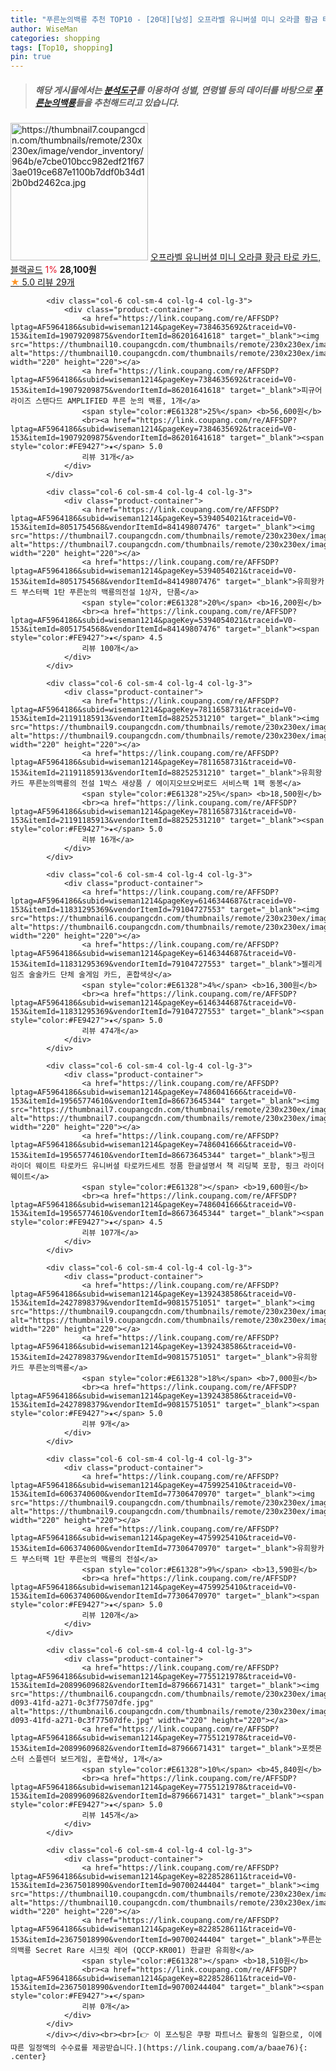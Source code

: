 ```yaml
---
title: "푸른눈의백룡 추천 TOP10 - [20대][남성] 오프라벨 유니버셜 미니 오라클 황금 타로 카드, 블랙골드"
author: WiseMan
categories: shopping
tags: [Top10, shopping]
pin: true
---
```


> ##### 해당 게시물에서는 [**분석도구**](https://itemscout.io/)를 이용하여 **성별**, **연령별** 등의 데이터를 바탕으로 [**푸른눈의백룡**](https://link.coupang.com/a/baae76)들을 추천해드리고 있습니다.
<div class="container"><div class="row">
            <div class="col-6 col-sm-4 col-lg-4 col-lg-3">
                <div class="product-container">
                    <a href="https://link.coupang.com/re/AFFSDP?lptag=AF5964186&subid=wiseman1214&pageKey=7920924987&traceid=V0-153&itemId=21760749368&vendorItemId=88809715633" target="_blank"><img src="https://thumbnail7.coupangcdn.com/thumbnails/remote/230x230ex/image/vendor_inventory/964b/e7cbe010bcc982edf21f673ae019ce687e1100b7ddf0b34d12b0bd2462ca.jpg" alt="https://thumbnail7.coupangcdn.com/thumbnails/remote/230x230ex/image/vendor_inventory/964b/e7cbe010bcc982edf21f673ae019ce687e1100b7ddf0b34d12b0bd2462ca.jpg" width="220" height="220"></a>
                    <a href="https://link.coupang.com/re/AFFSDP?lptag=AF5964186&subid=wiseman1214&pageKey=7920924987&traceid=V0-153&itemId=21760749368&vendorItemId=88809715633" target="_blank">오프라벨 유니버셜 미니 오라클 황금 타로 카드, 블랙골드</a>
                    <span style="color:#E61328">1%</span> <b>28,100원</b>
                    <br><a href="https://link.coupang.com/re/AFFSDP?lptag=AF5964186&subid=wiseman1214&pageKey=7920924987&traceid=V0-153&itemId=21760749368&vendorItemId=88809715633" target="_blank"><span style="color:#FE9427">★</span> 5.0
                    리뷰 29개</a>
                </div>
            </div>
            
            <div class="col-6 col-sm-4 col-lg-4 col-lg-3">
                <div class="product-container">
                    <a href="https://link.coupang.com/re/AFFSDP?lptag=AF5964186&subid=wiseman1214&pageKey=7384635692&traceid=V0-153&itemId=19079209875&vendorItemId=86201641618" target="_blank"><img src="https://thumbnail10.coupangcdn.com/thumbnails/remote/230x230ex/image/rs_quotation_api/rw9gqfpz/a56c4e4f74744a91bc025e4f54532dc5.jpg" alt="https://thumbnail10.coupangcdn.com/thumbnails/remote/230x230ex/image/rs_quotation_api/rw9gqfpz/a56c4e4f74744a91bc025e4f54532dc5.jpg" width="220" height="220"></a>
                    <a href="https://link.coupang.com/re/AFFSDP?lptag=AF5964186&subid=wiseman1214&pageKey=7384635692&traceid=V0-153&itemId=19079209875&vendorItemId=86201641618" target="_blank">피규어라이즈 스탠다드 AMPLIFIED 푸른 눈의 백룡, 1개</a>
                    <span style="color:#E61328">25%</span> <b>56,600원</b>
                    <br><a href="https://link.coupang.com/re/AFFSDP?lptag=AF5964186&subid=wiseman1214&pageKey=7384635692&traceid=V0-153&itemId=19079209875&vendorItemId=86201641618" target="_blank"><span style="color:#FE9427">★</span> 5.0
                    리뷰 31개</a>
                </div>
            </div>
            
            <div class="col-6 col-sm-4 col-lg-4 col-lg-3">
                <div class="product-container">
                    <a href="https://link.coupang.com/re/AFFSDP?lptag=AF5964186&subid=wiseman1214&pageKey=5394054021&traceid=V0-153&itemId=8051754568&vendorItemId=84149807476" target="_blank"><img src="https://thumbnail7.coupangcdn.com/thumbnails/remote/230x230ex/image/vendor_inventory/ec5d/e4f607002840d0441b9bfed614ea910f0ae9c5663b5912987e1e11d9484a.jpg" alt="https://thumbnail7.coupangcdn.com/thumbnails/remote/230x230ex/image/vendor_inventory/ec5d/e4f607002840d0441b9bfed614ea910f0ae9c5663b5912987e1e11d9484a.jpg" width="220" height="220"></a>
                    <a href="https://link.coupang.com/re/AFFSDP?lptag=AF5964186&subid=wiseman1214&pageKey=5394054021&traceid=V0-153&itemId=8051754568&vendorItemId=84149807476" target="_blank">유희왕카드 부스터팩 1탄 푸른눈의 백룡의전설 1상자, 단품</a>
                    <span style="color:#E61328">20%</span> <b>16,200원</b>
                    <br><a href="https://link.coupang.com/re/AFFSDP?lptag=AF5964186&subid=wiseman1214&pageKey=5394054021&traceid=V0-153&itemId=8051754568&vendorItemId=84149807476" target="_blank"><span style="color:#FE9427">★</span> 4.5
                    리뷰 100개</a>
                </div>
            </div>
            
            <div class="col-6 col-sm-4 col-lg-4 col-lg-3">
                <div class="product-container">
                    <a href="https://link.coupang.com/re/AFFSDP?lptag=AF5964186&subid=wiseman1214&pageKey=7811658731&traceid=V0-153&itemId=21191185913&vendorItemId=88252531210" target="_blank"><img src="https://thumbnail9.coupangcdn.com/thumbnails/remote/230x230ex/image/vendor_inventory/63b4/a0b2fe0d58d90d8373f349a050c6eb1e0cd59137dd18b543b8cf5455da94.jpg" alt="https://thumbnail9.coupangcdn.com/thumbnails/remote/230x230ex/image/vendor_inventory/63b4/a0b2fe0d58d90d8373f349a050c6eb1e0cd59137dd18b543b8cf5455da94.jpg" width="220" height="220"></a>
                    <a href="https://link.coupang.com/re/AFFSDP?lptag=AF5964186&subid=wiseman1214&pageKey=7811658731&traceid=V0-153&itemId=21191185913&vendorItemId=88252531210" target="_blank">유희왕카드 푸른눈의백룡의 전설 1박스 새상품 / 에이지오브오버로드 서비스팩 1팩 동봉</a>
                    <span style="color:#E61328">25%</span> <b>18,500원</b>
                    <br><a href="https://link.coupang.com/re/AFFSDP?lptag=AF5964186&subid=wiseman1214&pageKey=7811658731&traceid=V0-153&itemId=21191185913&vendorItemId=88252531210" target="_blank"><span style="color:#FE9427">★</span> 5.0
                    리뷰 16개</a>
                </div>
            </div>
            
            <div class="col-6 col-sm-4 col-lg-4 col-lg-3">
                <div class="product-container">
                    <a href="https://link.coupang.com/re/AFFSDP?lptag=AF5964186&subid=wiseman1214&pageKey=6146344687&traceid=V0-153&itemId=11831295369&vendorItemId=79104727553" target="_blank"><img src="https://thumbnail6.coupangcdn.com/thumbnails/remote/230x230ex/image/0820_amir_esrgan_inf80k_batch_5_max3k/001f/b063f2d27b764ab95c42a058f7bf0e62a43ecc087809881e3af46991a7a8.jpg" alt="https://thumbnail6.coupangcdn.com/thumbnails/remote/230x230ex/image/0820_amir_esrgan_inf80k_batch_5_max3k/001f/b063f2d27b764ab95c42a058f7bf0e62a43ecc087809881e3af46991a7a8.jpg" width="220" height="220"></a>
                    <a href="https://link.coupang.com/re/AFFSDP?lptag=AF5964186&subid=wiseman1214&pageKey=6146344687&traceid=V0-153&itemId=11831295369&vendorItemId=79104727553" target="_blank">젤리게임즈 술술카드 단체 술게임 카드, 혼합색상</a>
                    <span style="color:#E61328">4%</span> <b>16,300원</b>
                    <br><a href="https://link.coupang.com/re/AFFSDP?lptag=AF5964186&subid=wiseman1214&pageKey=6146344687&traceid=V0-153&itemId=11831295369&vendorItemId=79104727553" target="_blank"><span style="color:#FE9427">★</span> 5.0
                    리뷰 474개</a>
                </div>
            </div>
            
            <div class="col-6 col-sm-4 col-lg-4 col-lg-3">
                <div class="product-container">
                    <a href="https://link.coupang.com/re/AFFSDP?lptag=AF5964186&subid=wiseman1214&pageKey=7486041666&traceid=V0-153&itemId=19565774610&vendorItemId=86673645344" target="_blank"><img src="https://thumbnail7.coupangcdn.com/thumbnails/remote/230x230ex/image/vendor_inventory/6841/dc43156d7b3e7e69ce951adf31c953c9740e680b5a869fc2f6097c19359f.jpg" alt="https://thumbnail7.coupangcdn.com/thumbnails/remote/230x230ex/image/vendor_inventory/6841/dc43156d7b3e7e69ce951adf31c953c9740e680b5a869fc2f6097c19359f.jpg" width="220" height="220"></a>
                    <a href="https://link.coupang.com/re/AFFSDP?lptag=AF5964186&subid=wiseman1214&pageKey=7486041666&traceid=V0-153&itemId=19565774610&vendorItemId=86673645344" target="_blank">핑크 라이더 웨이트 타로카드 유니버셜 타로카드세트 정품 한글설명서 책 리딩북 포함, 핑크 라이더웨이트</a>
                    <span style="color:#E61328"></span> <b>19,600원</b>
                    <br><a href="https://link.coupang.com/re/AFFSDP?lptag=AF5964186&subid=wiseman1214&pageKey=7486041666&traceid=V0-153&itemId=19565774610&vendorItemId=86673645344" target="_blank"><span style="color:#FE9427">★</span> 4.5
                    리뷰 107개</a>
                </div>
            </div>
            
            <div class="col-6 col-sm-4 col-lg-4 col-lg-3">
                <div class="product-container">
                    <a href="https://link.coupang.com/re/AFFSDP?lptag=AF5964186&subid=wiseman1214&pageKey=1392438586&traceid=V0-153&itemId=2427898379&vendorItemId=90815751051" target="_blank"><img src="https://thumbnail9.coupangcdn.com/thumbnails/remote/230x230ex/image/vendor_inventory/906b/75dabcbc6e0237c6a922dc06e0223b94b47c6814b9359f1320a3d9b4658c.jpg" alt="https://thumbnail9.coupangcdn.com/thumbnails/remote/230x230ex/image/vendor_inventory/906b/75dabcbc6e0237c6a922dc06e0223b94b47c6814b9359f1320a3d9b4658c.jpg" width="220" height="220"></a>
                    <a href="https://link.coupang.com/re/AFFSDP?lptag=AF5964186&subid=wiseman1214&pageKey=1392438586&traceid=V0-153&itemId=2427898379&vendorItemId=90815751051" target="_blank">유희왕 카드 푸른눈의백룡</a>
                    <span style="color:#E61328">18%</span> <b>7,000원</b>
                    <br><a href="https://link.coupang.com/re/AFFSDP?lptag=AF5964186&subid=wiseman1214&pageKey=1392438586&traceid=V0-153&itemId=2427898379&vendorItemId=90815751051" target="_blank"><span style="color:#FE9427">★</span> 5.0
                    리뷰 9개</a>
                </div>
            </div>
            
            <div class="col-6 col-sm-4 col-lg-4 col-lg-3">
                <div class="product-container">
                    <a href="https://link.coupang.com/re/AFFSDP?lptag=AF5964186&subid=wiseman1214&pageKey=4759925410&traceid=V0-153&itemId=6063740600&vendorItemId=77306470970" target="_blank"><img src="https://thumbnail9.coupangcdn.com/thumbnails/remote/230x230ex/image/vendor_inventory/2111/72dec3a6f806a1ea4848c5f603acde9fd6713d56593e5af7c0bf162ed6b0.jpeg" alt="https://thumbnail9.coupangcdn.com/thumbnails/remote/230x230ex/image/vendor_inventory/2111/72dec3a6f806a1ea4848c5f603acde9fd6713d56593e5af7c0bf162ed6b0.jpeg" width="220" height="220"></a>
                    <a href="https://link.coupang.com/re/AFFSDP?lptag=AF5964186&subid=wiseman1214&pageKey=4759925410&traceid=V0-153&itemId=6063740600&vendorItemId=77306470970" target="_blank">유희왕카드 부스터팩 1탄 푸른눈의 백룡의 전설</a>
                    <span style="color:#E61328">9%</span> <b>13,590원</b>
                    <br><a href="https://link.coupang.com/re/AFFSDP?lptag=AF5964186&subid=wiseman1214&pageKey=4759925410&traceid=V0-153&itemId=6063740600&vendorItemId=77306470970" target="_blank"><span style="color:#FE9427">★</span> 5.0
                    리뷰 120개</a>
                </div>
            </div>
            
            <div class="col-6 col-sm-4 col-lg-4 col-lg-3">
                <div class="product-container">
                    <a href="https://link.coupang.com/re/AFFSDP?lptag=AF5964186&subid=wiseman1214&pageKey=7755121978&traceid=V0-153&itemId=20899609682&vendorItemId=87966671431" target="_blank"><img src="https://thumbnail6.coupangcdn.com/thumbnails/remote/230x230ex/image/retail/images/2023/12/04/10/7/456a2dd5-d093-41fd-a271-0c3f77507dfe.jpg" alt="https://thumbnail6.coupangcdn.com/thumbnails/remote/230x230ex/image/retail/images/2023/12/04/10/7/456a2dd5-d093-41fd-a271-0c3f77507dfe.jpg" width="220" height="220"></a>
                    <a href="https://link.coupang.com/re/AFFSDP?lptag=AF5964186&subid=wiseman1214&pageKey=7755121978&traceid=V0-153&itemId=20899609682&vendorItemId=87966671431" target="_blank">포켓몬스터 스플렌더 보드게임, 혼합색상, 1개</a>
                    <span style="color:#E61328">10%</span> <b>45,840원</b>
                    <br><a href="https://link.coupang.com/re/AFFSDP?lptag=AF5964186&subid=wiseman1214&pageKey=7755121978&traceid=V0-153&itemId=20899609682&vendorItemId=87966671431" target="_blank"><span style="color:#FE9427">★</span> 5.0
                    리뷰 145개</a>
                </div>
            </div>
            
            <div class="col-6 col-sm-4 col-lg-4 col-lg-3">
                <div class="product-container">
                    <a href="https://link.coupang.com/re/AFFSDP?lptag=AF5964186&subid=wiseman1214&pageKey=8228528611&traceid=V0-153&itemId=23675018990&vendorItemId=90700244404" target="_blank"><img src="https://thumbnail10.coupangcdn.com/thumbnails/remote/230x230ex/image/vendor_inventory/0789/e824b90aca9049b1ae243d4248370b1568bbef4543adb1971c64191c49f8.png" alt="https://thumbnail10.coupangcdn.com/thumbnails/remote/230x230ex/image/vendor_inventory/0789/e824b90aca9049b1ae243d4248370b1568bbef4543adb1971c64191c49f8.png" width="220" height="220"></a>
                    <a href="https://link.coupang.com/re/AFFSDP?lptag=AF5964186&subid=wiseman1214&pageKey=8228528611&traceid=V0-153&itemId=23675018990&vendorItemId=90700244404" target="_blank">푸른눈의백룡 Secret Rare 시크릿 레어 (QCCP-KR001) 한글판 유희왕</a>
                    <span style="color:#E61328"></span> <b>18,510원</b>
                    <br><a href="https://link.coupang.com/re/AFFSDP?lptag=AF5964186&subid=wiseman1214&pageKey=8228528611&traceid=V0-153&itemId=23675018990&vendorItemId=90700244404" target="_blank"><span style="color:#FE9427">★</span> 
                    리뷰 0개</a>
                </div>
            </div>
            </div></div><br><br>[👉 이 포스팅은 쿠팡 파트너스 활동의 일환으로, 이에 따른 일정액의 수수료를 제공받습니다.](https://link.coupang.com/a/baae76){: .center}